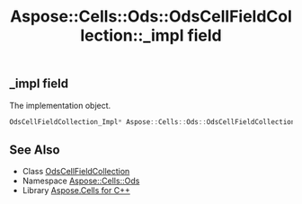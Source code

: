 ﻿---
title: Aspose::Cells::Ods::OdsCellFieldCollection::_impl field
linktitle: _impl
second_title: Aspose.Cells for C++ API Reference
description: 'Aspose::Cells::Ods::OdsCellFieldCollection::_impl field. The implementation object in C++.'
type: docs
weight: 1000
url: /cpp/aspose.cells.ods/odscellfieldcollection/_impl/
---
## _impl field


The implementation object.

```cpp
OdsCellFieldCollection_Impl* Aspose::Cells::Ods::OdsCellFieldCollection::_impl
```

## See Also

* Class [OdsCellFieldCollection](../)
* Namespace [Aspose::Cells::Ods](../../)
* Library [Aspose.Cells for C++](../../../)
